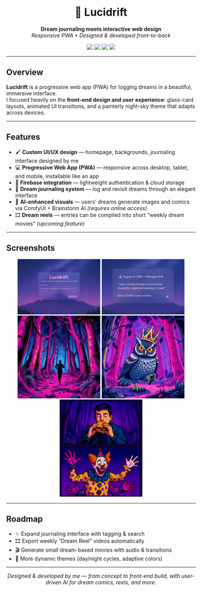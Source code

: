 <h1 align="center">🌌 Lucidrift</h1>
<p align="center">
  <b>Dream journaling meets interactive web design</b><br/>
  <i>Responsive PWA • Designed & developed front-to-back</i>
</p>

<p align="center">
  <img src="https://img.shields.io/badge/Frontend-Next.js%20%7C%20Tailwind-blue?style=for-the-badge"/>
  <img src="https://img.shields.io/badge/PWA-Responsive%20%7C%20Installable-green?style=for-the-badge"/>
  <img src="https://img.shields.io/badge/Backend-Firebase-yellow?style=for-the-badge"/>
  <img src="https://img.shields.io/badge/AI-ComfyUI%20%7C%20Brainstorm-lightgrey?style=for-the-badge"/>
</p>

---

## Overview
**Lucidrift** is a progressive web app (PWA) for logging dreams in a beautiful, immersive interface.  
I focused heavily on the **front-end design and user experience**: glass-card layouts, animated UI transitions, and a painterly night-sky theme that adapts across devices.

---

## Features
- 🖌️ **Custom UI/UX design** — homepage, backgrounds, journaling interface designed by me  
- 💻 **Progressive Web App (PWA)** — responsive across desktop, tablet, and mobile, installable like an app  
- 🔐 **Firebase integration** — lightweight authentication & cloud storage  
- 🌙 **Dream journaling system** — log and revisit dreams through an elegant interface  
- 🎨 **AI-enhanced visuals** — users’ dreams generate images and comics via ComfyUI + Brainstorm AI *(requires online access)*  
- 🎞️ **Dream reels** — entries can be compiled into short “weekly dream movies” *(upcoming feature)*  

---

## Screenshots
<p align="center">
  <img src="screenshots/homepage1.png" width="220"/>
  <img src="screenshots/dreamsubmission1.png" width="220"/>
  <img src="screenshots/dream1.png" width="220"/>
  <img src="screenshots/dream2.png" width="220"/>
  <img src="screenshots/comicgrid1.png" width="220"/>
</p>

---

## Roadmap
- ✨ Expand journaling interface with tagging & search  
- 🎞️ Export weekly “Dream Reel” videos automatically  
- 🎬 Generate small dream-based movies with audio & transitions  
- 🎨 More dynamic themes (day/night cycles, adaptive colors)  

---

<p align="center"><i>Designed & developed by me — from concept to front-end build, with user-driven AI for dream comics, reels, and more.</i></p>
